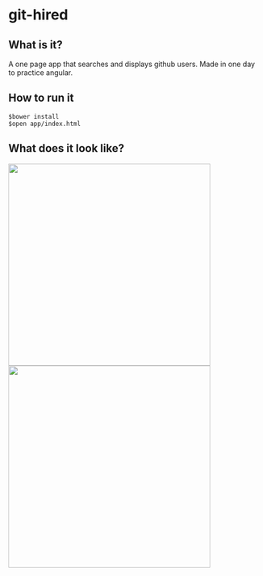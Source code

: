 # git-hired

## What is it?
A one page app that searches and displays github users. Made in one day to practice angular.
 
## How to run it
```
$bower install
$open app/index.html
```
## What does it look like?
<img src="https://cloud.githubusercontent.com/assets/16217360/15325865/bf94cb2a-1c43-11e6-9582-5f7b3a961017.png" width="400"/>
<img src="https://cloud.githubusercontent.com/assets/16217360/15325879/c70d084a-1c43-11e6-948f-a39c456fdf08.png" width="400"/>
